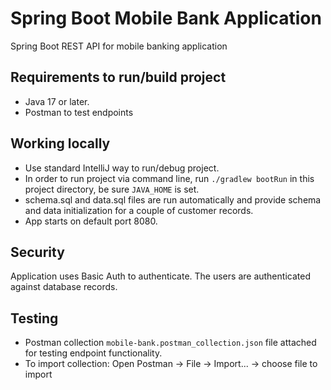# Spring Boot Mobile Bank Application

Spring Boot REST API for mobile banking application

## Requirements to run/build project
- Java 17 or later.
- Postman to test endpoints

## Working locally
- Use standard IntelliJ way to run/debug project.
- In order to run project via command line, run `./gradlew bootRun` in this project directory, be sure `JAVA_HOME` is set.
- schema.sql and data.sql files are run automatically and provide schema and data initialization for a couple of customer records.
- App starts on default port 8080.

## Security
Application uses Basic Auth to authenticate. The users are authenticated against database records.

## Testing
- Postman collection `mobile-bank.postman_collection.json` file attached for testing endpoint functionality.
- To import collection: Open Postman -> File -> Import... -> choose file to import